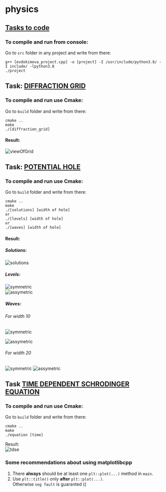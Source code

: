 # physics

## [Tasks to code](https://github.com/DaryaEvd/physics/blob/main/stuff/tasks.pdf)  

### To compile and run from console:  
Go to `src` folder in any project and write from there:  
```
g++ [evdokimova_project.cpp] -o [project] -I /usr/include/python3.8/ -I include/ -lpython3.8  
./project  
```

## Task: [DIFFRACTION GRID](https://github.com/DaryaEvd/physics/tree/main/difraction_grid)  
### To compile and run use Cmake:  
Go to `build` folder and write from there: 
``` 
cmake ..  
make  
./[diffraction_grid]  
```  

#### Result:  
![viewOfGrid](https://github.com/DaryaEvd/physics/blob/main/difraction_grid/pictures/Diffraction_grid.png  )  
  
## Task: [POTENTIAL HOLE](https://github.com/DaryaEvd/physics/tree/main/potential_hole)   

### To compile and run use Cmake:  
Go to `build` folder and write from there: 
``` 
cmake ..  
make
./[solutions] [width of hole]  
or
./[levels] [width of hole]  
or  
./[waves] [width of hole]    
```  

#### Result:  
##### Solutions:  
![solutions](https://github.com/DaryaEvd/physics/blob/main/potential_hole/pictures/Solutions.png)  

  
##### Levels:  
![symmetric](https://github.com/DaryaEvd/physics/blob/main/potential_hole/pictures/Symmetric_levels.png)  
![assymetric](https://github.com/DaryaEvd/physics/blob/main/potential_hole/pictures/Assymmetric_levels.png)  

##### Waves:
###### For width 10
![symmetric](https://github.com/DaryaEvd/physics/blob/main/potential_hole/pictures/Symetric_waves_10.png) 
 
![assymetric](https://github.com/DaryaEvd/physics/blob/main/potential_hole/pictures/Assymetric_waves_10.png)  

###### For width 20
![symmetric](https://github.com/DaryaEvd/physics/blob/main/potential_hole/pictures/Symetric_waves_20.png) 
![assymetric](https://github.com/DaryaEvd/physics/blob/main/potential_hole/pictures/Assymetric_waves_20.png)  

## Task [TIME DEPENDENT SCHRODINGER EQUATION](https://github.com/DaryaEvd/physics/tree/main/wave_time)  

### To compile and run use Cmake:  
Go to `build` folder and write from there: 
```
cmake ..  
make  
./equation [time]  
```  
Result:  
![tdse](https://github.com/DaryaEvd/physics/blob/main/wave_time/pictures/TDSE_1.png)  


### Some recommendations about using matplotlibcpp  
1. There **always** should be at least one `plt::plot(...)` method in `main`.  
2. Use `plt::title()` only **after** `plt::plot(...)`.  
Otherwise `seg fault` is guaranted ((  





